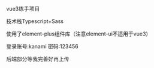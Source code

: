 vue3练手项目

技术栈Typescript+Sass

使用了element-plus组件库（注意element-ui不适用于vue3）

登录账号:kanami
密码:123456

后端部分等我完善好再上传
